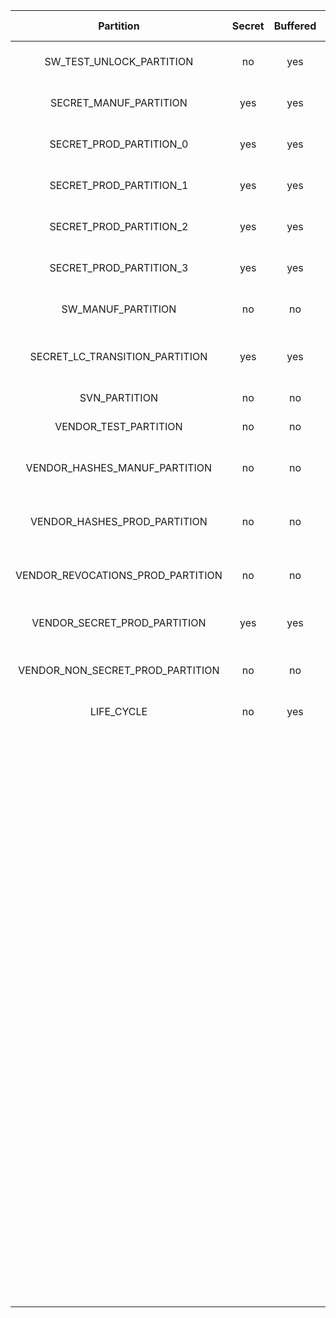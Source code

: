 <!--
DO NOT EDIT THIS FILE DIRECTLY.
It has been generated with ./tools/scripts/fuse_ctrl_script/gen_fuse_ctrl_partitions.py
-->
|             Partition             |  Secret  |  Buffered  |  Integrity  |  WR Lockable  |  RD Lockable  | Description                                                         |
|:---------------------------------:|:--------:|:----------:|:-----------:|:-------------:|:-------------:|:--------------------------------------------------------------------|
|     SW_TEST_UNLOCK_PARTITION      |    no    |    yes     |     yes     | yes (Digest)  |      no       | Software manufacturing partition.                                   |
|      SECRET_MANUF_PARTITION       |   yes    |    yes     |     yes     | yes (Digest)  | yes (Digest)  | Secret manufacturing partition.                                     |
|      SECRET_PROD_PARTITION_0      |   yes    |    yes     |     yes     | yes (Digest)  | yes (Digest)  | Secret production partition 0.                                      |
|      SECRET_PROD_PARTITION_1      |   yes    |    yes     |     yes     | yes (Digest)  | yes (Digest)  | Secret production partition 1.                                      |
|      SECRET_PROD_PARTITION_2      |   yes    |    yes     |     yes     | yes (Digest)  | yes (Digest)  | Secret production partition 2.                                      |
|      SECRET_PROD_PARTITION_3      |   yes    |    yes     |     yes     | yes (Digest)  | yes (Digest)  | Secret production partition 3.                                      |
|        SW_MANUF_PARTITION         |    no    |     no     |     yes     | yes (Digest)  |   yes (CSR)   | Software manufacturing partition.                                   |
|  SECRET_LC_TRANSITION_PARTITION   |   yes    |    yes     |     yes     | yes (Digest)  | yes (Digest)  | Secret life-cycle unlock token partition.                           |
|           SVN_PARTITION           |    no    |     no     |     no      |      no       |   yes (CSR)   | SVN Partition.                                                      |
|       VENDOR_TEST_PARTITION       |    no    |     no     |     no      | yes (Digest)  |   yes (CSR)   | Vendor test partition.                                              |
|   VENDOR_HASHES_MANUF_PARTITION   |    no    |     no     |     no      | yes (Digest)  |   yes (CSR)   | Vendor hashes manufacturing partition.                              |
|   VENDOR_HASHES_PROD_PARTITION    |    no    |     no     |     no      | yes (Digest)  |   yes (CSR)   | Vendor hashes production partition.                                 |
| VENDOR_REVOCATIONS_PROD_PARTITION |    no    |     no     |     no      | yes (Digest)  |   yes (CSR)   | Vendor revocations production partition.                            |
|   VENDOR_SECRET_PROD_PARTITION    |   yes    |    yes     |     yes     | yes (Digest)  | yes (Digest)  | Vendor secret production partition.                                 |
| VENDOR_NON_SECRET_PROD_PARTITION  |    no    |     no     |     yes     | yes (Digest)  |   yes (CSR)   | Vendor non-secret production partition.                             |
|            LIFE_CYCLE             |    no    |    yes     |     yes     |      no       |      no       | Lifecycle partition.                                                |
|                                   |          |            |             |               |               | This contains lifecycle transition count and state. This partition  |
|                                   |          |            |             |               |               | cannot be locked since the life cycle state needs to advance to RMA |
|                                   |          |            |             |               |               | in-field. Note that while this partition is not marked secret, it   |
|                                   |          |            |             |               |               | is not readable nor writeable via the DAI. Only the LC controller   |
|                                   |          |            |             |               |               | can access this partition, and even via the LC controller it is not |
|                                   |          |            |             |               |               | possible to read the raw manufacturing life cycle state in encoded  |
|                                   |          |            |             |               |               | form, since that encoding is considered a netlist secret. The LC    |
|                                   |          |            |             |               |               | controller only exposes a decoded version of this state.            |
